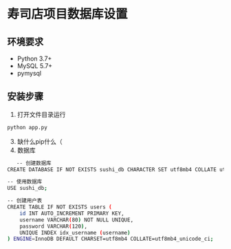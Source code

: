# 寿司店项目数据库设置

## 环境要求
- Python 3.7+
- MySQL 5.7+
- pymysql

## 安装步骤

1. 打开文件目录运行
```bash
python app.py
```
3. 缺什么pip什么（
4. 数据库
```bash
   -- 创建数据库
CREATE DATABASE IF NOT EXISTS sushi_db CHARACTER SET utf8mb4 COLLATE utf8mb4_unicode_ci;

-- 使用数据库
USE sushi_db;

-- 创建用户表
CREATE TABLE IF NOT EXISTS users (
    id INT AUTO_INCREMENT PRIMARY KEY,
    username VARCHAR(80) NOT NULL UNIQUE,
    password VARCHAR(120),
    UNIQUE INDEX idx_username (username)
) ENGINE=InnoDB DEFAULT CHARSET=utf8mb4 COLLATE=utf8mb4_unicode_ci;
```
